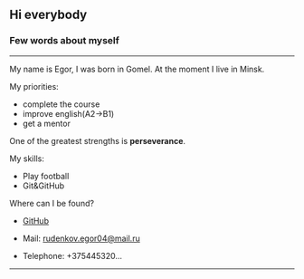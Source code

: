 ##  Hi everybody
### Few words about myself
***
My name is Egor, I was born in Gomel.
At the moment I live in Minsk.

My priorities:
+ complete the course
+ improve english(A2->B1)
+ get a mentor

One of the greatest strengths is __perseverance__.

My skills:
+ Play football
+ Git&GitHub

Where can I be found?

- [GitHub](https://github.com/YAHOR-RUDZIANKOU)

- Mail: rudenkov.egor04@mail.ru

- Telephone: +375445320...

***
